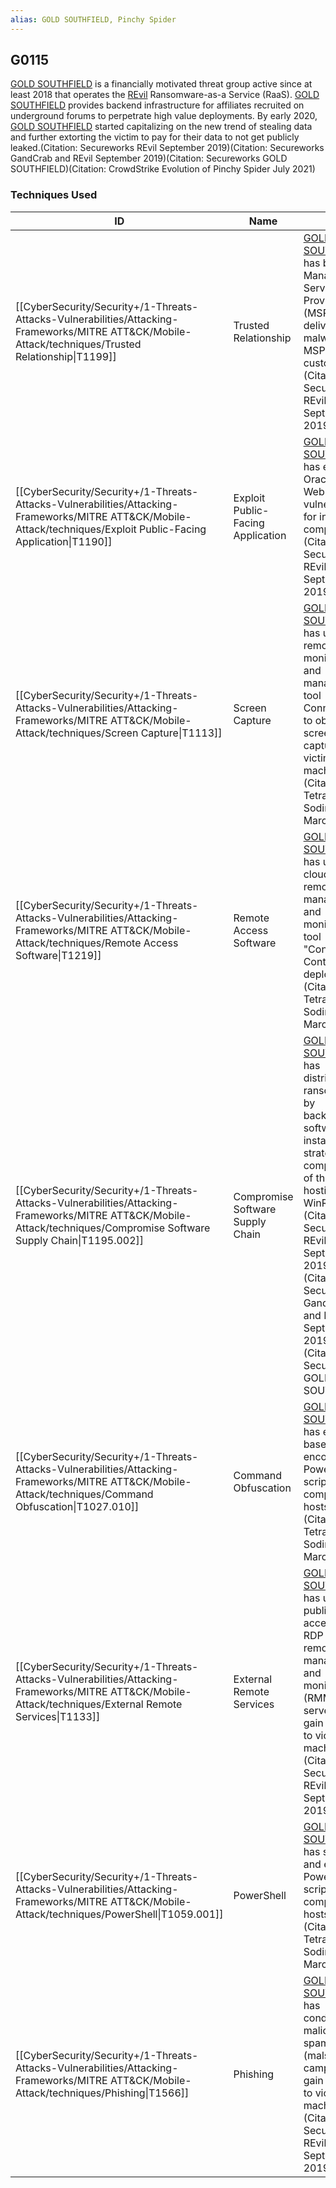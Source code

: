 ```yaml
---
alias: GOLD SOUTHFIELD, Pinchy Spider
---
```


## G0115

[GOLD SOUTHFIELD](https://attack.mitre.org/groups/G0115) is a financially motivated threat group active since at least 2018 that operates the [REvil](https://attack.mitre.org/software/S0496) Ransomware-as-a Service (RaaS). [GOLD SOUTHFIELD](https://attack.mitre.org/groups/G0115) provides backend infrastructure for affiliates recruited on underground forums to perpetrate high value deployments. By early 2020, [GOLD SOUTHFIELD](https://attack.mitre.org/groups/G0115) started capitalizing on the new trend of stealing data and further extorting the victim to pay for their data to not get publicly leaked.(Citation: Secureworks REvil September 2019)(Citation: Secureworks GandCrab and REvil September 2019)(Citation: Secureworks GOLD SOUTHFIELD)(Citation: CrowdStrike Evolution of Pinchy Spider July 2021)


### Techniques Used

| ID | Name | Use |
| --- | --- | --- |
| [[CyberSecurity/Security+/1-Threats-Attacks-Vulnerabilities/Attacking-Frameworks/MITRE ATT&CK/Mobile-Attack/techniques/Trusted Relationship\|T1199]] | Trusted Relationship | [GOLD SOUTHFIELD](https://attack.mitre.org/groups/G0115) has breached Managed Service Providers (MSP's) to deliver malware to MSP customers.(Citation: Secureworks REvil September 2019) |
| [[CyberSecurity/Security+/1-Threats-Attacks-Vulnerabilities/Attacking-Frameworks/MITRE ATT&CK/Mobile-Attack/techniques/Exploit Public-Facing Application\|T1190]] | Exploit Public-Facing Application | [GOLD SOUTHFIELD](https://attack.mitre.org/groups/G0115) has exploited Oracle WebLogic vulnerabilities for initial compromise.(Citation: Secureworks REvil September 2019) |
| [[CyberSecurity/Security+/1-Threats-Attacks-Vulnerabilities/Attacking-Frameworks/MITRE ATT&CK/Mobile-Attack/techniques/Screen Capture\|T1113]] | Screen Capture | [GOLD SOUTHFIELD](https://attack.mitre.org/groups/G0115) has used the remote monitoring and management tool ConnectWise to obtain screen captures from victim's machines.(Citation: Tetra Defense Sodinokibi March 2020) |
| [[CyberSecurity/Security+/1-Threats-Attacks-Vulnerabilities/Attacking-Frameworks/MITRE ATT&CK/Mobile-Attack/techniques/Remote Access Software\|T1219]] | Remote Access Software | [GOLD SOUTHFIELD](https://attack.mitre.org/groups/G0115) has used the cloud-based remote management and monitoring tool "ConnectWise Control" to deploy [REvil](https://attack.mitre.org/software/S0496).(Citation: Tetra Defense Sodinokibi March 2020) |
| [[CyberSecurity/Security+/1-Threats-Attacks-Vulnerabilities/Attacking-Frameworks/MITRE ATT&CK/Mobile-Attack/techniques/Compromise Software Supply Chain\|T1195.002]] | Compromise Software Supply Chain | [GOLD SOUTHFIELD](https://attack.mitre.org/groups/G0115) has distributed ransomware by backdooring software installers via a strategic web compromise of the site hosting Italian WinRAR.(Citation: Secureworks REvil September 2019)(Citation: Secureworks GandCrab and REvil September 2019)(Citation: Secureworks GOLD SOUTHFIELD) |
| [[CyberSecurity/Security+/1-Threats-Attacks-Vulnerabilities/Attacking-Frameworks/MITRE ATT&CK/Mobile-Attack/techniques/Command Obfuscation\|T1027.010]] | Command Obfuscation | [GOLD SOUTHFIELD](https://attack.mitre.org/groups/G0115) has executed base64 encoded PowerShell scripts on compromised hosts.(Citation: Tetra Defense Sodinokibi March 2020) |
| [[CyberSecurity/Security+/1-Threats-Attacks-Vulnerabilities/Attacking-Frameworks/MITRE ATT&CK/Mobile-Attack/techniques/External Remote Services\|T1133]] | External Remote Services | [GOLD SOUTHFIELD](https://attack.mitre.org/groups/G0115) has used publicly-accessible RDP and remote management and monitoring (RMM) servers to gain access to victim machines.(Citation: Secureworks REvil September 2019)	 |
| [[CyberSecurity/Security+/1-Threats-Attacks-Vulnerabilities/Attacking-Frameworks/MITRE ATT&CK/Mobile-Attack/techniques/PowerShell\|T1059.001]] | PowerShell | [GOLD SOUTHFIELD](https://attack.mitre.org/groups/G0115) has staged and executed PowerShell scripts on compromised hosts.(Citation: Tetra Defense Sodinokibi March 2020) |
| [[CyberSecurity/Security+/1-Threats-Attacks-Vulnerabilities/Attacking-Frameworks/MITRE ATT&CK/Mobile-Attack/techniques/Phishing\|T1566]] | Phishing | [GOLD SOUTHFIELD](https://attack.mitre.org/groups/G0115) has conducted malicious spam (malspam) campaigns to gain access to victim's machines.(Citation: Secureworks REvil September 2019) |
